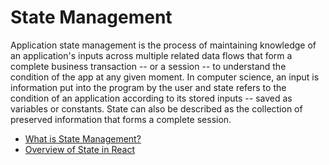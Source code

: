 # State Management

Application state management is the process of maintaining knowledge of an application's inputs across multiple related data flows that form a complete business transaction -- or a session -- to understand the condition of the app at any given moment. In computer science, an input is information put into the program by the user and state refers to the condition of an application according to its stored inputs -- saved as variables or constants. State can also be described as the collection of preserved information that forms a complete session.

- [What is State Management?](https://www.techtarget.com/searchapparchitecture/definition/state-management)
- [Overview of State in React](https://www.robinwieruch.de/react-state/)
